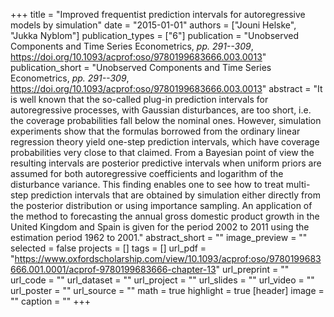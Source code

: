 +++
title = "Improved frequentist prediction intervals for autoregressive models by simulation"
date = "2015-01-01"
authors = ["Jouni Helske", "Jukka Nyblom"]
publication_types = ["6"]
publication = "Unobserved Components and Time Series Econometrics, _pp. 291--309_, https://doi.org/10.1093/acprof:oso/9780199683666.003.0013"
publication_short = "Unobserved Components and Time Series Econometrics, _pp. 291--309_, https://doi.org/10.1093/acprof:oso/9780199683666.003.0013"
abstract = "It is well known that the so-called plug-in prediction intervals for autoregressive processes, with Gaussian disturbances, are too short, i.e. the coverage probabilities fall below the nominal ones. However, simulation experiments show that the formulas borrowed from the ordinary linear regression theory yield one-step prediction intervals, which have coverage probabilities very close to that claimed. From a Bayesian point of view the resulting intervals are posterior predictive intervals when uniform priors are assumed for both autoregressive coefficients and logarithm of the disturbance variance. This finding enables one to see how to treat multi-step prediction intervals that are obtained by simulation either directly from the posterior distribution or using importance sampling. An application of the method to forecasting the annual gross domestic product growth in the United Kingdom and Spain is given for the period 2002 to 2011 using the estimation period 1962 to 2001."
abstract_short = ""
image_preview = ""
selected = false
projects = []
tags = []
url_pdf = "https://www.oxfordscholarship.com/view/10.1093/acprof:oso/9780199683666.001.0001/acprof-9780199683666-chapter-13"
url_preprint = ""
url_code = ""
url_dataset = ""
url_project = ""
url_slides = ""
url_video = ""
url_poster = ""
url_source = ""
math = true
highlight = true
[header]
image = ""
caption = ""
+++
